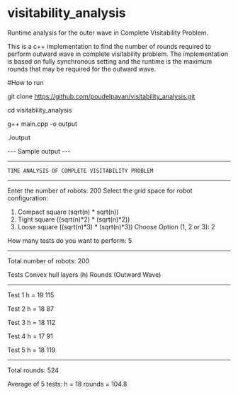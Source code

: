# visitability_analysis
Runtime analysis for the outer wave in Complete Visitability Problem.


This is a c++ implementation to find the number of rounds required to perform outward wave in complete visitability problem.
The implementation is based on fully synchronous setting and the runtime is the maximum rounds that may be required for the outward wave.


#How to run


git clone https://github.com/poudelpavan/visitability_analysis.git

cd visitability_analysis

g++ main.cpp -o output

./output

--- Sample output --- 

----------------------------------------------------------------------

	TIME ANALYSIS OF COMPLETE VISITABILITY PROBLEM 

----------------------------------------------------------------------

Enter the number of robots: 200
Select the grid space for robot configuration:
1. Compact square (sqrt(n) * sqrt(n))
2. Tight square ((sqrt(n)*2) * (sqrt(n)*2))
3. Loose square ((sqrt(n)*3) * (sqrt(n)*3))
Choose Option (1, 2 or 3): 2

How many tests do you want to perform: 5

----------------------------------------------------------------------

Total number of robots: 200

Tests 		Convex hull layers (h)		Rounds (Outward Wave)

----------------------------------------------------------------------
Test 1			 h = 19				115

Test 2			 h = 18				87 

Test 3			 h = 18				112

Test 4			 h = 17				91

Test 5			 h = 18				119

----------------------------------------------------------------------
Total rounds: 						524

Average of 5 tests:		h = 18		rounds = 104.8
